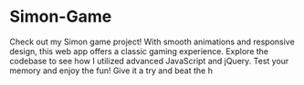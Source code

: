 # Simon-Game
Check out my Simon game project! With smooth animations and responsive design, this web app offers a classic gaming experience. Explore the codebase to see how I utilized advanced JavaScript and jQuery. Test your memory and enjoy the fun! Give it a try and beat the h
